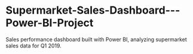 # Supermarket-Sales-Dashboard---Power-BI-Project
Sales performance dashboard built with Power BI, analyzing supermarket sales data for Q1 2019.
